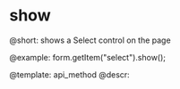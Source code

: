 show
=============

@short: shows a Select control on the page
 


@example:
form.getItem("select").show();


@template: api_method
@descr:


